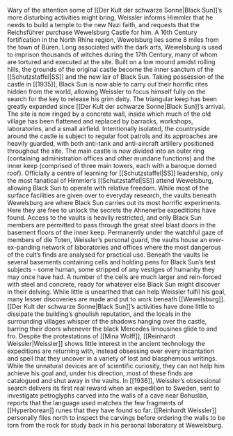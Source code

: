 Wary of the attention some of [[Der Kult der schwarze Sonne|Black Sun]]’s more disturbing activities might bring, Weissler informs Himmler that he needs to build a temple to the new Nazi faith, and requests that the Reichsführer purchase Wewelsburg Castle for him. A 16th Century fortification in the North Rhine region, Wewelsburg lies some 8 miles from the town of Büren. Long associated with the dark arts, Wewelsburg is used to imprison thousands of witches during the 17th Century, many of whom are tortured and executed at the site. Built on a low mound amidst rolling hills, the grounds of the original castle become the inner sanctum of the [[Schutzstaffel|SS]] and the new lair of Black Sun. Taking possession of the castle in [[1935]], Black Sun is now able to carry out their horrific rites hidden from the world, allowing Weissler to focus himself fully on the search for the key to release his grim deity.
The triangular keep has been greatly expanded since [[Der Kult der schwarze Sonne|Black Sun]]’s arrival. The site is now ringed by a concrete wall, inside which much of the old village has been flattened and replaced by barracks, workshops, laboratories, and a small airfield. Intentionally isolated, the countryside around the castle is subject to regular foot patrols and its approaches are heavily guarded, with both anti-tank and anti-aircraft artillery positioned throughout the site. The main castle is now divided into an outer ring (containing administration offices and other mundane functions) and the inner keep (comprised of three main towers, each with
a baroque domed roof).
Officially a centre of learning for [[Schutzstaffel|SS]] leadership, only the most fanatical of Himmler’s [[Schutzstaffel|SS]] attend Wewelsburg, allowing Black Sun to operate with relative freedom. While most of the surface facilities are given over to everyday research, the vaults beneath Wewelsburg are where Black Sun carries out its most horrific experiments. Here they are free to unlock the secrets the Ahnenerbe expeditions have found. Access to the vaults is heavily restricted, and only Black Sun members are permitted to pass through the great steel blast doors in the basement floors of the inner keep. Permanently under the watchful gaze of members of die Toten, Weissler’s personal guard, the vaults house an ever-ex-panding network of laboratories and offices where the most dangerous of the cult’s finds are analysed for practical use. Beneath the vaults lie several basements containing cells and holding pens for Black Sun’s test subjects - some human, some stripped of any vestiges of humanity they may once have had. A number of the cells are much larger and rein-forced with steel and concrete, ready for whatever else Black Sun might discover in their delving. While little is unearthed that can help Weissler fulfil his goal, many lesser discoveries are made and put to work beneath [[Wewelsburg]]. [[Der Kult der schwarze Sonne|Black Sun]]’s activities have done little to dissipate the building’s ghoulish reputation, and the locals in the surrounding villages whisper of the shadows hanging over the castle, barring their doors whenever the black Mercedes limousines glide to and fro. Despite the protestations of [[Mina Wolff]], [[Reinhardt Weissler|Weissler]] shows little interest in the ancient technology the expeditions are returning with, instead obsessing over every incantation and spell that they uncover in a variety of lost and blasphemous writings. While the unnatural devices are of scientific curiosity, they can not help him achieve his goal and, under his direction, most of these finds are catalogued and shut away in the vaults.
In [[1936]], Weissler’s obsessional search delivers its first real reward when an expedition to Sweden, sent to investigate petroglyphs carved into the walls of a cave near Bohuslän, reports that the language used matches the few fragments of [[Hyperborean]] runes that they have found so far. [[Reinhardt Weissler]] personally flies north to inspect the carvings before ordering the walls to be torn from the rock for study back in his personal laboratory at Wewelsburg.